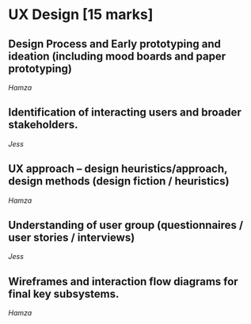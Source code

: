 # UX Design [15 marks]

## Design Process and Early prototyping and ideation (including mood boards and paper prototyping)
*Hamza*

## Identification of interacting users and broader stakeholders.
*Jess*

## UX approach – design heuristics/approach, design methods (design fiction / heuristics)
*Hamza*

## Understanding of user group (questionnaires / user stories / interviews)
*Jess*

## Wireframes and interaction flow diagrams for final key subsystems.
*Hamza*

